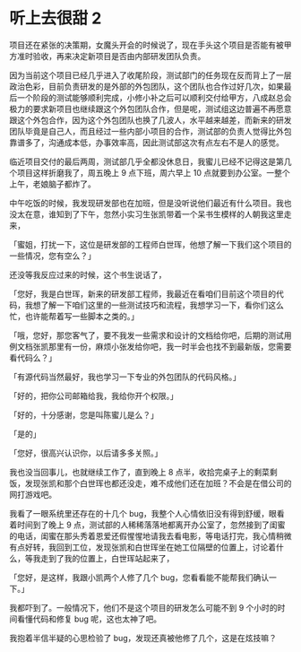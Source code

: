 # 听上去很甜 2

项目还在紧张的决策期，女魔头开会的时候说了，现在手头这个项目是否能有被甲方准时验收，再来决定新项目是否由内部研发团队负责。

因为当前这个项目已经几乎进入了收尾阶段，测试部门的任务现在反而背上了一层政治色彩，目前负责研发的是外部的外包团队，这个团队也合作过好几次，如果最后一个阶段的测试能够顺利完成，小修小补之后可以顺利交付给甲方，八成赵总会极力的要求新项目也继续跟这个外包团队合作，但是呢，测试组这边普遍不再愿意跟这个外包合作，因为这个外包团队也换了几波人，水平越来越差，而新来的研发团队毕竟是自己人，而且经过一些内部小项目的合作，测试部的负责人觉得比外包靠谱多了，沟通成本低，办事效率高，因此测试部这次有点左右不是人的感觉。



临近项目交付的最后两周，测试部几乎全都没休息日，我蜜儿已经不记得这是第几个项目这样折磨我了，周五晚上 9 点下班，周六早上 10 点就要到办公室。一整个上午，老娘脑子都炸了。



中午吃饭的时候，我发现研发部也在加班，但是没听说他们最近有什么项目。我也没太在意，谁知到了下午，忽然小实习生张凯带着一个呆书生模样的人朝我这里走来，

「蜜姐，打扰一下，这位是研发部的工程师白世珲，他想了解一下我们这个项目的一些情况，您有空么？」

还没等我反应过来的时候，这个书生说话了，

「您好，我是白世珲，新来的研发部工程师，我最近在看咱们目前这个项目的代码，我想了解一下咱们这里的一些测试技巧和流程，我想学习一下，看你们这么忙，也许能帮着写一些脚本之类的。」

「哦，您好，那您客气了，要不我发一些需求和设计的文档给你吧，后期的测试用例文档张凯那里有一份，麻烦小张发给你吧，我一时半会也找不到最新版，您需要看代码么？」

「有源代码当然最好，我也学习一下专业的外包团队的代码风格。」

「好的，把你公司邮箱给我，我给你开个权限。」

「好的，十分感谢，您是叫陈蜜儿是么？」

「是的」

「您好，很高兴认识你，以后请多多关照。」



我也没当回事儿，也就继续工作了，直到晚上 8 点半，收拾完桌子上的剩菜剩饭，发现张凯和那个白世珲也都还没走，难不成他们还在加班？不会是在借公司的网打游戏吧。



我看了一眼系统里还存在的十几个 bug，我整个人心情依旧没有得到舒缓，眼看着时间到了晚上 9 点，测试部的人稀稀落落地都离开办公室了，忽然接到了闺蜜的电话，闺蜜在那头秀着恩爱还假惺惺地请我去看电影，等电话打完，我心情稍微有点好转，我回到工位，发现张凯和白世珲坐在她工位隔壁的位置上，讨论着什么，等我走到了我的位置上，白世珲站起来了，

「您好，是这样，我跟小凯两个人修了几个 bug，您看看能不能帮我们确认一下。」

我都吓到了。一般情况下，他们不是这个项目的研发怎么可能不到 9 个小时的时间看懂代码和修复 bug 呢，这也太神了吧。

我抱着半信半疑的心思检验了 bug，发现还真被他修了几个，这是在炫技嘛？
